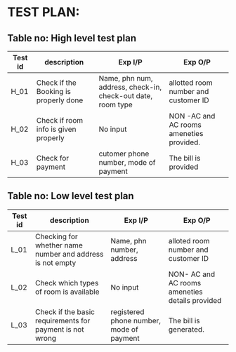 # TEST PLAN:
## Table no: High level test plan
|Test id |description|Exp I/P |Exp O/P|
|--------|-----------|--------|-------|
|H_01 |Check if the Booking is properly done | Name, phn num, address, check-in, check-out date, room type |allotted room number and customer ID |
|H_02 |Check if room info is given properly |No input|NON -AC and AC rooms ameneties provided.|
|H_03 |Check for payment |cutomer phone number, mode of payment |The bill is provided|

## Table no: Low level test plan
|Test id |description|Exp I/P |Exp O/P|
|--------|-----------|--------|-------|
|L_01 |Checking for whether name number and address is not empty|Name, phn number, address |alloted room number and customer ID |
|L_02 |Check which types of room is available|No input|NON- AC and AC rooms ameneties details provided|
|L_03 |Check if the basic requirements for payment is not wrong | registered phone number, mode of payment  |The bill is generated.|
